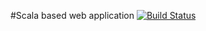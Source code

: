 #Scala based web application [![Build Status](https://travis-ci.org/vooolll/WebScalaPlayground.svg?branch=master)](https://travis-ci.org/vooolll/WebScalaPlayground)
